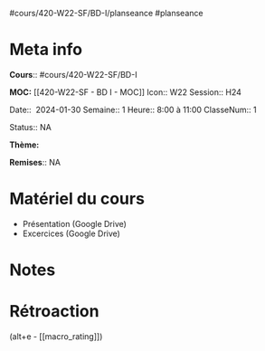 #cours/420-W22-SF/BD-I/planseance #planseance
# Meta info
**Cours**:: #cours/420-W22-SF/BD-I

**MOC:** [[420-W22-SF - BD I - MOC]]
Icon:: <span class="chip cours-1">W22</span>
Session:: H24

Date::  2024-01-30
Semaine:: 1
Heure:: 8:00 à 11:00
ClasseNum:: 1

Status:: <span class="chip na">NA</span>

**Thème:**

**Remises**:: <span class="chip na">NA</span>

# Matériel du cours
* Présentation (Google Drive)
* Excercices (Google Drive)

# Notes

# Rétroaction
(alt+e - [[macro_rating]])
